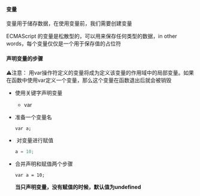 #### 变量

变量用于储存数据，在使用变量前，我们需要创建变量

ECMAScript 的变量是松散型的，可以用来保存任何类型的数据，in other words，每个变量仅仅是一个用于保存值的占位符

#### 声明变量的步骤

⚠️注意： 用var操作符定义的变量将成为定义该变量的作用域中的局部变量。如果在函数中使用var定义一个变量，那么这个变量在函数退出后就会被销毁

- 使用关键字声明变量

  - var

- 准备一个变量名

  ```
  var a;
  ```

-  对变量进行赋值

  ```javascript
  a = 10;
  ```

- 合并声明和赋值两个步骤

  ```
  var a = 10;
  ```

  **当只声明变量，没有赋值的时候，默认值为undefined**